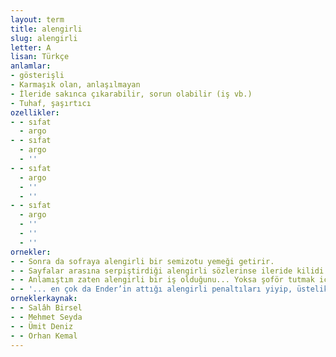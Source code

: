 ```yaml
---
layout: term
title: alengirli
slug: alengirli
letter: A
lisan: Türkçe
anlamlar:
- gösterişli
- Karmaşık olan, anlaşılmayan
- İleride sakınca çıkarabilir, sorun olabilir (iş vb.)
- Tuhaf, şaşırtıcı
ozellikler:
- - sıfat
  - argo
- - sıfat
  - argo
  - ''
- - sıfat
  - argo
  - ''
  - ''
- - sıfat
  - argo
  - ''
  - ''
  - ''
ornekler:
- - Sonra da sofraya alengirli bir semizotu yemeği getirir.
- - Sayfalar arasına serpiştirdiği alengirli sözlerinse ileride kilidi açmaya, düğümü çözmeye yaradığı görülecektir.
- - Anlamıştım zaten alengirli bir iş olduğunu... Yoksa şoför tutmak için beyler adamların ayaklarına gelirler mi hiç?
- - '... en çok da Ender’in attığı alengirli penaltıları yiyip, üstelik kolunu sakatlayışına katıla katıla güldü.'
orneklerkaynak:
- - Salâh Birsel
- - Mehmet Seyda
- - Ümit Deniz
- - Orhan Kemal
---
```

